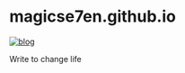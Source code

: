 # magicse7en.github.io

[![blog](https://travis-ci.org/magicse7n/magicse7en.github.io.git.svg)](https://travis-ci.org/magicse7n/magicse7en.github.io)

Write to change life
